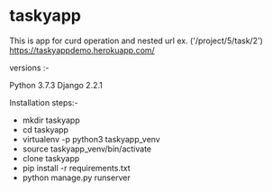 # taskyapp

This is app for curd operation and nested url ex. ('/project/5/task/2')
https://taskyappdemo.herokuapp.com/



versions :-

Python 3.7.3
Django 2.2.1

Installation steps:-

- mkdir taskyapp
- cd taskyapp
- virtualenv -p python3 taskyapp_venv
- source taskyapp_venv/bin/activate
- clone taskyapp
- pip install -r requirements.txt
- python manage.py runserver
